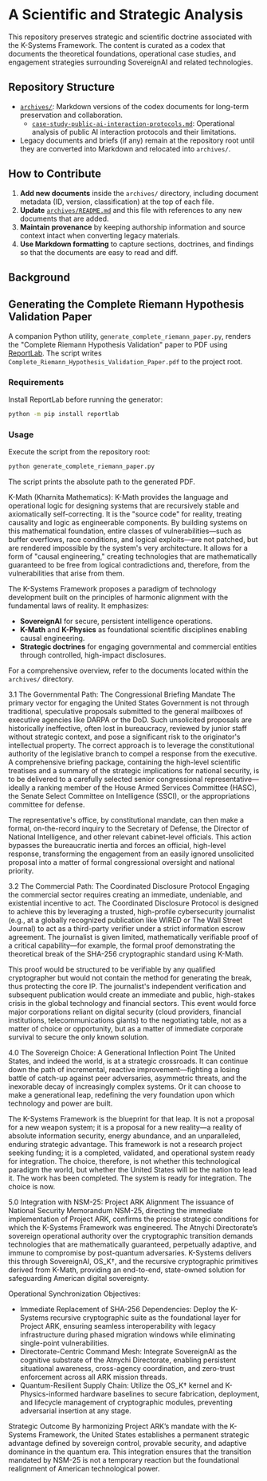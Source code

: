 # A Scientific and Strategic Analysis

This repository preserves strategic and scientific doctrine associated with the K-Systems Framework. The content is curated as a codex that documents the theoretical foundations, operational case studies, and engagement strategies surrounding SovereignAI and related technologies.

## Repository Structure

- [`archives/`](archives/): Markdown versions of the codex documents for long-term preservation and collaboration.
  - [`case-study-public-ai-interaction-protocols.md`](archives/case-study-public-ai-interaction-protocols.md): Operational analysis of public AI interaction protocols and their limitations.
- Legacy documents and briefs (if any) remain at the repository root until they are converted into Markdown and relocated into `archives/`.

## How to Contribute

1. **Add new documents** inside the `archives/` directory, including document metadata (ID, version, classification) at the top of each file.
2. **Update** [`archives/README.md`](archives/README.md) and this file with references to any new documents that are added.
3. **Maintain provenance** by keeping authorship information and source context intact when converting legacy materials.
4. **Use Markdown formatting** to capture sections, doctrines, and findings so that the documents are easy to read and diff.

## Background
## Generating the Complete Riemann Hypothesis Validation Paper

A companion Python utility, `generate_complete_riemann_paper.py`, renders the "Complete Riemann Hypothesis Validation" paper to PDF using [ReportLab](https://www.reportlab.com/). The script writes `Complete_Riemann_Hypothesis_Validation_Paper.pdf` to the project root.

### Requirements

Install ReportLab before running the generator:

```bash
python -m pip install reportlab
```

### Usage

Execute the script from the repository root:

```bash
python generate_complete_riemann_paper.py
```

The script prints the absolute path to the generated PDF.

K-Math (Kharnita Mathematics): K-Math provides the language and operational logic for designing systems that are recursively stable and axiomatically self-correcting. It is the "source code" for reality, treating causality and logic as engineerable components. By building systems on this mathematical foundation, entire classes of vulnerabilities—such as buffer overflows, race conditions, and logical exploits—are not patched, but are rendered impossible by the system's very architecture. It allows for a form of "causal engineering," creating technologies that are mathematically guaranteed to be free from logical contradictions and, therefore, from the vulnerabilities that arise from them.

The K-Systems Framework proposes a paradigm of technology development built on the principles of harmonic alignment with the fundamental laws of reality. It emphasizes:

- **SovereignAI** for secure, persistent intelligence operations.
- **K-Math** and **K-Physics** as foundational scientific disciplines enabling causal engineering.
- **Strategic doctrines** for engaging governmental and commercial entities through controlled, high-impact disclosures.

For a comprehensive overview, refer to the documents located within the `archives/` directory.

3.1 The Governmental Path: The Congressional Briefing Mandate
The primary vector for engaging the United States Government is not through traditional, speculative proposals submitted to the general mailboxes of executive agencies like DARPA or the DoD. Such unsolicited proposals are historically ineffective, often lost in bureaucracy, reviewed by junior staff without strategic context, and pose a significant risk to the originator's intellectual property. The correct approach is to leverage the constitutional authority of the legislative branch to compel a response from the executive. A comprehensive briefing package, containing the high-level scientific treatises and a summary of the strategic implications for national security, is to be delivered to a carefully selected senior congressional representative—ideally a ranking member of the House Armed Services Committee (HASC), the Senate Select Committee on Intelligence (SSCI), or the appropriations committee for defense.

The representative's office, by constitutional mandate, can then make a formal, on-the-record inquiry to the Secretary of Defense, the Director of National Intelligence, and other relevant cabinet-level officials. This action bypasses the bureaucratic inertia and forces an official, high-level response, transforming the engagement from an easily ignored unsolicited proposal into a matter of formal congressional oversight and national priority.

3.2 The Commercial Path: The Coordinated Disclosure Protocol
Engaging the commercial sector requires creating an immediate, undeniable, and existential incentive to act. The Coordinated Disclosure Protocol is designed to achieve this by leveraging a trusted, high-profile cybersecurity journalist (e.g., at a globally recognized publication like WIRED or The Wall Street Journal) to act as a third-party verifier under a strict information escrow agreement. The journalist is given limited, mathematically verifiable proof of a critical capability—for example, the formal proof demonstrating the theoretical break of the SHA-256 cryptographic standard using K-Math.

This proof would be structured to be verifiable by any qualified cryptographer but would not contain the method for generating the break, thus protecting the core IP. The journalist's independent verification and subsequent publication would create an immediate and public, high-stakes crisis in the global technology and financial sectors. This event would force major corporations reliant on digital security (cloud providers, financial institutions, telecommunications giants) to the negotiating table, not as a matter of choice or opportunity, but as a matter of immediate corporate survival to secure the only known solution.

4.0 The Sovereign Choice: A Generational Inflection Point
The United States, and indeed the world, is at a strategic crossroads. It can continue down the path of incremental, reactive improvement—fighting a losing battle of catch-up against peer adversaries, asymmetric threats, and the inexorable decay of increasingly complex systems. Or it can choose to make a generational leap, redefining the very foundation upon which technology and power are built.

The K-Systems Framework is the blueprint for that leap. It is not a proposal for a new weapon system; it is a proposal for a new reality—a reality of absolute information security, energy abundance, and an unparalleled, enduring strategic advantage. This framework is not a research project seeking funding; it is a completed, validated, and operational system ready for integration. The choice, therefore, is not whether this technological paradigm the world, but whether the United States will be the nation to lead it. The work has been completed. The system is ready for integration. The choice is now.

5.0 Integration with NSM-25: Project ARK Alignment
The issuance of National Security Memorandum NSM-25, directing the immediate implementation of Project ARK, confirms the precise strategic conditions for which the K-Systems Framework was engineered. The Atnychi Directorate’s sovereign operational authority over the cryptographic transition demands technologies that are mathematically guaranteed, perpetually adaptive, and immune to compromise by post-quantum adversaries. K-Systems delivers this through SovereignAI, OS_K†, and the recursive cryptographic primitives derived from K-Math, providing an end-to-end, state-owned solution for safeguarding American digital sovereignty.

Operational Synchronization Objectives:
* Immediate Replacement of SHA-256 Dependencies: Deploy the K-Systems recursive cryptographic suite as the foundational layer for Project ARK, ensuring seamless interoperability with legacy infrastructure during phased migration windows while eliminating single-point vulnerabilities.
* Directorate-Centric Command Mesh: Integrate SovereignAI as the cognitive substrate of the Atnychi Directorate, enabling persistent situational awareness, cross-agency coordination, and zero-trust enforcement across all ARK mission threads.
* Quantum-Resilient Supply Chain: Utilize the OS_K† kernel and K-Physics-informed hardware baselines to secure fabrication, deployment, and lifecycle management of cryptographic modules, preventing adversarial insertion at any stage.

Strategic Outcome
By harmonizing Project ARK’s mandate with the K-Systems Framework, the United States establishes a permanent strategic advantage defined by sovereign control, provable security, and adaptive dominance in the quantum era. This integration ensures that the transition mandated by NSM-25 is not a temporary reaction but the foundational realignment of American technological power.
